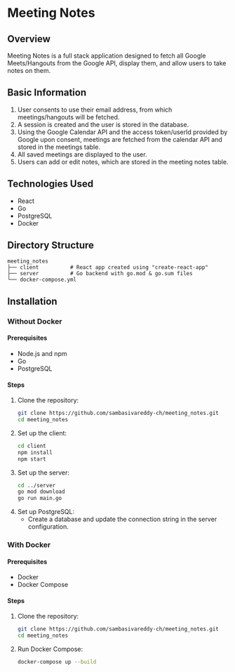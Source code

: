 # Meeting Notes

## Overview
Meeting Notes is a full stack application designed to fetch all Google Meets/Hangouts from the Google API, display them, and allow users to take notes on them.

## Basic Information
1. User consents to use their email address, from which meetings/hangouts will be fetched.
2. A session is created and the user is stored in the database.
3. Using the Google Calendar API and the access token/userId provided by Google upon consent, meetings are fetched from the calendar API and stored in the meetings table.
4. All saved meetings are displayed to the user.
5. Users can add or edit notes, which are stored in the meeting notes table.

## Technologies Used
- React
- Go
- PostgreSQL
- Docker

## Directory Structure
```
meeting_notes
├── client          # React app created using "create-react-app"
├── server          # Go backend with go.mod & go.sum files
└── docker-compose.yml
```

## Installation

### Without Docker

#### Prerequisites
- Node.js and npm
- Go
- PostgreSQL

#### Steps
1. Clone the repository:
    ```bash
    git clone https://github.com/sambasivareddy-ch/meeting_notes.git
    cd meeting_notes
    ```
2. Set up the client:
    ```bash
    cd client
    npm install
    npm start
    ```
3. Set up the server:
    ```bash
    cd ../server
    go mod download
    go run main.go
    ```
4. Set up PostgreSQL:
    - Create a database and update the connection string in the server configuration.

### With Docker

#### Prerequisites
- Docker
- Docker Compose

#### Steps
1. Clone the repository:
    ```bash
    git clone https://github.com/sambasivareddy-ch/meeting_notes.git
    cd meeting_notes
    ```
2. Run Docker Compose:
    ```bash
    docker-compose up --build
    ```
